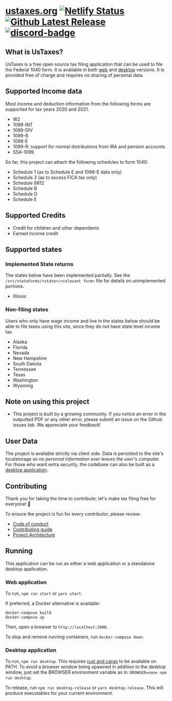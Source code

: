 # [ustaxes.org](//ustaxes.org) [![Netlify Status][netlify-badge]][netlify-url] [![Github Latest Release][release-badge]][github-release] [![discord-badge]][discord-url]

## What is UsTaxes?

UsTaxes is a free open source tax filing application that can be used to file the Federal 1040 form. It is available in both [web](https://ustaxes.org/) and [desktop](#desktop-application) versions. It is provided free of charge and requires no sharing of personal data.

## Supported Income data

Most income and deduction information from the following forms are supported for tax years 2020 and 2021.

- W2
- 1099-INT
- 1099-DIV
- 1099-B
- 1098-E
- 1099-R: support for normal distributions from IRA and pension accounts.
- SSA-1099

So far, this project can attach the following schedules to form 1040:

- Schedule 1 (as to Schedule E and 1098-E data only)
- Schedule 3 (as to excess FICA tax only)
- Schedule 8812
- Schedule B
- Schedule D
- Schedule E

## Supported Credits

- Credit for children and other dependents
- Earned income credit

## Supported states

### Implemented State returns

The states below have been implemented partially. See the `/src/stateForms/<state>/<relevant form>` file for details on unimplemented portions.

- Illinois

### Non-filing states

Users who only have wage income and live in the states below should be able to file taxes using this site, since they do not have state level income tax.

- Alaska
- Florida
- Nevada
- New Hampshire
- South Dakota
- Tennessee
- Texas
- Washington
- Wyoming

## Note on using this project

- This project is built by a growing community. If you notice an error in the outputted PDF or any other error, please submit an issue on the Github issues tab. We appreciate your feedback!

## User Data

The project is available strictly via client side. Data is persisted to the site's localstorage so _no personal information ever leaves the user's computer._ For those who want extra security, the codebase can also be built as a [desktop application](#desktop-application).

## Contributing

Thank you for taking the time to contribute; let's make tax filing free for everyone! 🎉

To ensure the project is fun for every contributor, please review:

- [Code of conduct](docs/CODE_OF_CONDUCT.md)
- [Contributing guide](docs/CONTRIBUTING.md)
- [Project Architecture](docs/ARCHITECTURE.md)

## Running

This application can be run as either a web application or a standalone desktop application.

### Web application

To run, `npm run start` or `yarn start`.

If preferred, a Docker alternative is available:

```
docker-compose build
docker-compose up
```

Then, open a browser to `http://localhost:3000`.

To stop and remove running containers, run `docker-compose down`.

### Desktop application

To run, `npm run desktop`. This requires [rust and cargo][cargo-docs] to be available on PATH. To avoid a browser window being spawned in addition to the desktop window, just set the BROWSER environment variable as in: `BROWSER=none npm run desktop`.

To release, run `npm run desktop-release` or `yarn desktop-release`. This will produce executables for your current environment.

[netlify-badge]: https://api.netlify.com/api/v1/badges/41efe456-a85d-4fed-9fcf-55fe4d5aa7fa/deploy-status
[netlify-url]: https://app.netlify.com/sites/peaceful-joliot-d51349/deploys
[webview2]: https://developer.microsoft.com/en-us/microsoft-edge/webview2/
[cargo-docs]: https://doc.rust-lang.org/cargo/getting-started/installation.html
[discord-badge]: https://img.shields.io/discord/812156892343828500?logo=Discord
[discord-url]: https://discord.gg/dAaz472mPz
[github-release]: https://github.com/ustaxes/UsTaxes/releases/latest
[release-badge]: https://badgen.net/github/release/ustaxes/ustaxes
